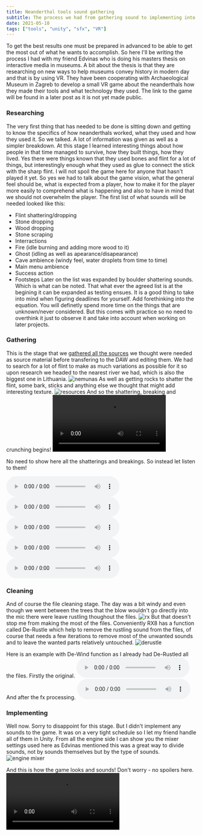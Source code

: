```yaml
---
title: Neanderthal tools sound gathering
subtitle: The process we had from gathering sound to implementing into the game  
date: 2021-05-10
tags: ["tools", "unity", "sfx", "VR"]
---
```


To get the best results one must be prepared in advanced to be able to get the most out of what he wants to accomplish. So here I'll be writing the process I had with my friend Edvinas who is doing his masters thesis on interactive media in museums. A bit about the thesis is that they are researching on new ways to help museums convey history in modern day and that is by using VR. They have been cooperating with Archaeological Museum in Zagreb to develop a small VR game about the neanderthals how they made their tools and what technology they used. The link to the game will be found in a later post as it is not yet made public. 

### Researching
The very first thing that has needed to be done is sitting down and getting to know the specifics of how neanderthals worked, what they used and how they used it. So we talked. A lot of information was given as well as a simpler breakdown. At this stage I learned interesting things about how people in that time managed to survive, how they built things, how they lived. Yes there were things known that they used bones and flint for a lot of things, but interestingly enough what they used as glue to connect the stick with the sharp flint. I will not spoil the game here for anyone that hasn't played it yet.
So yes we had to talk about the game vision, what the general feel should be, what is expected from a player, how to make it for the player more easily to comprehend what is happening and also to have in mind that we should not overwhelm the player. The first list of what sounds will be needed looked like this: 
* Flint shattering/dropping
* Stone dropping
* Wood dropping
* Stone scraping
* Interractions
* Fire (idle burning and adding more wood to it)
* Ghost (idling as well as apearance/disapearance)
* Cave ambience (windy feel, water droplets from time to time)
* Main menu ambience
* Success action
* Footsteps
Later on the list was expanded by boulder shattering sounds. Which is what can be noted. That what ever the agreed list is at the begining it can be expanded as testing ensues. It is a good thing to take into mind when figuring deadlines for yourself. Add forethinking into the equation. You will definetly spend more time on the things that are unknown/never considered. But this comes with practice so no need to overthink it just to observe it and take into account when working on later projects.

### Gathering
This is the stage that we [gathered all the sources](https://www.instagram.com/p/CNIqkhknyMY/?utm_source=ig_web_copy_link) we thought were needed as source material before transfering to the DAW and editing them. We had to search for a lot of flint to make as much variations as possible for it so upon research we headed to the nearest river we had, which is also the biggest one in Lithuania.
![nemunas](/img/post2/nemunas.png)
As well as getting rocks to shatter the flint, some bark, sticks and anything else we thought that might add interesting texture.
![resources](/img/post2/matts.png)
And so the shattering, breaking and crunching begins!
![shattering](/img/post2/shatter.mp4)

No need to show here all the shatterings and breakings. So instead let listen to them!

![Footsteps](/img/post2/pedutes.wav)
![Flint Shatter](/img/post2/titnago_shatter.wav)
![titnago_skeveldros](/img/post2/titnago_skeveldros.wav)
![titnagos_impact](/img/post2/titnagos_impact.wav)
![trekst_krebzt](/img/post2/trekst_krebzt.wav)

### Cleaning
And of course the file cleaning stage. The day was a bit windy and even though we went between the trees that the blow wouldn't go directly into the mic there were leave rustling thoughout the files.
![rx](/img/post2/rx.png)
But that doesn't stop me from making the most of the files. Conveniently RX8 has a function called De-Rustle which help to remove the rustling sound from the files, of course that needs a few iterations to remove most of the unwanted sounds and to leave the wanted parts relatively untouched.
![derustle](/img/post2/derustle.png)

Here is an example with De-Wind function as I already had De-Rustled all the files.
Firstly the original.
![footstep_no_fx](/img/post2/footstep_no_fx.wav)
And after the fx processing.
![footstep_with_fx](/img/post2/footstep_with_fx.wav)

### Implementing
Well now. Sorry to disappoint for this stage. But I didn't implement any sounds to the game. It was on a very tight schedule so I let my friend handle all of them in Unity. From all the engine side I can show you the mixer settings used here as Edvinas mentioned this was a great way to divide sounds, not by sounds themselves but by the type of sounds.
![engine mixer](/img/post2/unity_mixer.png)

And this is how the game looks and sounds! Don't worry - no spoilers here.
![game_vid1](/img/post2/game_vid1.mp4)